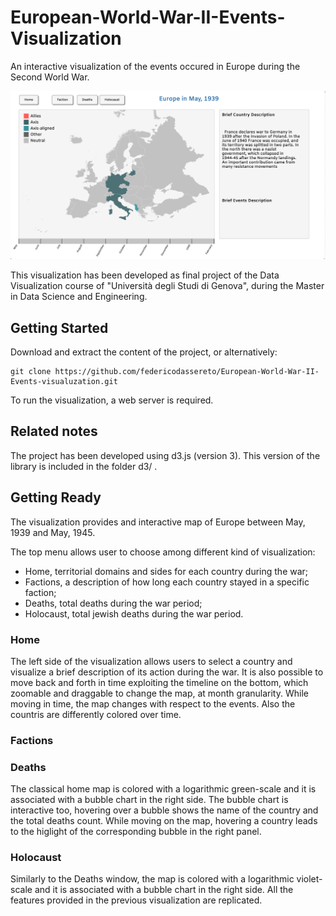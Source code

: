 # European-World-War-II-Events-Visualization

An interactive visualization of the events occured in Europe during the Second World War.

![Alt text](home.png?raw=true "Home visualization")

This visualization has been developed as final project of the Data Visualization course of "Università degli Studi di Genova", during the Master in Data Science and Engineering.


## Getting Started

Download and extract the content of the project, or alternatively:

```
git clone https://github.com/federicodassereto/European-World-War-II-Events-visualuzation.git
```

To run the visualization, a web server is required.

## Related notes

The project has been developed using d3.js (version 3). This version of the library is included in the folder d3/ .


## Getting Ready

The visualization provides and interactive map of Europe between May, 1939 and May, 1945.

The top menu allows user to choose among different kind of visualization:
  * Home, territorial domains and sides for each country during the war;
  * Factions, a description of how long each country stayed in a specific faction;
  * Deaths, total deaths during the war period;
  * Holocaust, total jewish deaths during the war period.


### Home
The left side of the visualization allows users to select a country and visualize a brief description of its action during the war. It is also possible to move back and forth in time exploiting the timeline on the bottom, which zoomable and draggable to change the map, at month granularity. While moving in time, the map changes with respect to the events. Also the countris are differently colored over time.

### Factions

### Deaths
The classical home map is colored with a logarithmic green-scale and it is associated with a bubble chart in the right side. The bubble chart is interactive too, hovering over a bubble shows the name of the country and the total deaths count. While moving on the map, hovering a country leads to the higlight of the corresponding bubble in the right panel.

### Holocaust
Similarly to the Deaths window, the map is colored with a logarithmic violet-scale and it is associated with a bubble chart in the right side. All the features provided in the previous visualization are replicated.
